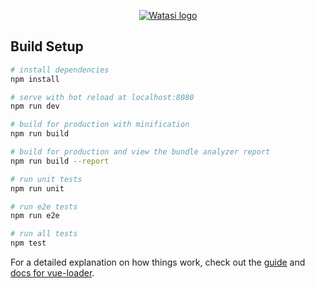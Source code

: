 <p align="center"><a href="http://watasi.cn" target="_blank" rel="noopener noreferrer"><img src="http://p94agf1t4.bkt.clouddn.com/images/logo.png" alt="Watasi logo"></a></p>

## Build Setup
``` bash
# install dependencies
npm install

# serve with hot reload at localhost:8080
npm run dev

# build for production with minification
npm run build

# build for production and view the bundle analyzer report
npm run build --report

# run unit tests
npm run unit

# run e2e tests
npm run e2e

# run all tests
npm test
```

For a detailed explanation on how things work, check out the [guide](http://vuejs-templates.github.io/webpack/) and [docs for vue-loader](http://vuejs.github.io/vue-loader).
